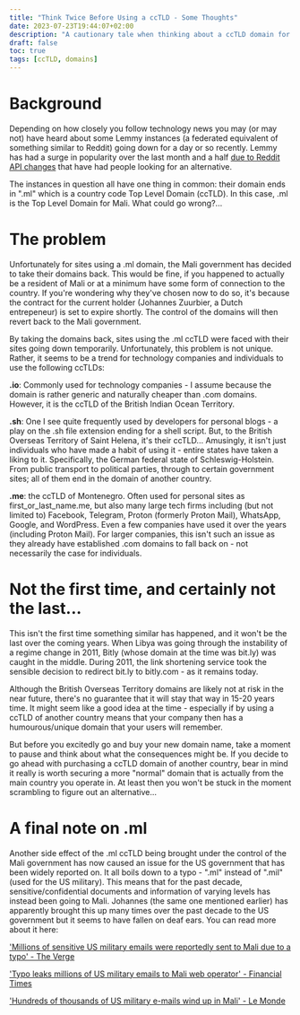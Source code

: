 ```yaml
---
title: "Think Twice Before Using a ccTLD - Some Thoughts"
date: 2023-07-23T19:44:07+02:00
description: "A cautionary tale when thinking about a ccTLD domain for your personal site or business"
draft: false
toc: true
tags: [ccTLD, domains]
---
```

# Background

Depending on how closely you follow technology news you may (or may not) have heard about some Lemmy instances (a federated equivalent of something similar to Reddit) going down for a day or so recently. Lemmy has had a surge in popularity over the last month and a half [due to Reddit API changes](https://techcrunch.com/2023/07/04/reddit-braces-for-life-after-api-changes/) that have had people looking for an alternative. 

The instances in question all have one thing in common: their domain ends in ".ml" which is a country code Top Level Domain (ccTLD). In this case, .ml is the Top Level Domain for Mali. What could go wrong?...

# The problem

Unfortunately for sites using a .ml domain, the Mali government has decided to take their domains back. This would be fine, if you happened to actually be a resident of Mali or at a minimum have some form of connection to the country. If you're wondering why they've chosen now to do so, it's because the contract for the current holder (Johannes Zuurbier, a Dutch entrepeneur) is set to expire shortly. The control of the domains will then revert back to the Mali government.

By taking the domains back, sites using the .ml ccTLD were faced with their sites going down temporarily. Unfortunately, this problem is not unique. Rather, it seems to be a trend for technology companies and individuals to use the following ccTLDs:

**.io**: Commonly used for technology companies - I assume because the domain is rather generic and naturally cheaper than .com domains. However, it is the ccTLD of the British Indian Ocean Territory.

**.sh**: One I see quite frequently used by developers for personal blogs - a play on the .sh file extension ending for a shell script. But, to the British Overseas Territory of Saint Helena, it's their ccTLD... Amusingly, it isn't just individuals who have made a habit of using it - entire states have taken a liking to it. Specifically, the German federal state of Schleswig-Holstein. From public transport to political parties, through to certain government sites; all of them end in the domain of another country.

**.me**:  the ccTLD of Montenegro. Often used for personal sites as first_or_last_name.me, but also many large tech firms including (but not limited to) Facebook, Telegram, Proton (formerly Proton Mail), WhatsApp, Google, and WordPress. Even a few companies have used it over the years (including Proton Mail). For larger companies, this isn't such an issue as they already have established .com domains to fall back on - not necessarily the case for individuals.

# Not the first time, and certainly not the last...

This isn't the first time something similar has happened, and it won't be the last over the coming years. When Libya was going through the instability of a regime change in 2011, Bitly (whose domain at the time was bit.ly) was caught in the middle. During 2011, the link shortening service took the sensible decision to redirect bit.ly to bitly.com - as it remains today.

Although the British Overseas Territory domains are likely not at risk in the near future, there's no guarantee that it will stay that way in 15-20 years time. It might seem like a good idea at the time - especially if by using a ccTLD of another country means that your company then has a humourous/unique domain that your users will remember. 

But before you excitedly go and buy your new domain name, take a moment to pause and think about what the consequences might be. If you decide to go ahead with purchasing a ccTLD domain of another country, bear in mind it really is worth securing a more "normal" domain that is actually from the main country you operate in. At least then you won't be stuck in the moment scrambling to figure out an alternative...

# A final note on .ml

Another side effect of the .ml ccTLD being brought under the control of the Mali government has now caused an issue for the US government that has been widely reported on. It all boils down to a typo - ".ml" instead of ".mil" (used for the US military). This means that for the past decade, sensitive/confidential documents and information of varying levels has instead been going to Mali. Johannes (the same one mentioned earlier) has apparently brought this up many times over the past decade to the US government but it seems to have fallen on deaf ears. You can read more about it here:

['Millions of sensitive US military emails were reportedly sent to Mali due to a typo' - The Verge](https://www.theverge.com/2023/7/17/23797379/mali-ml-typo-us-military-emails-leak)

['Typo leaks millions of US military emails to Mali web operator' - Financial Times](https://www.ft.com/content/ab62af67-ed2a-42d0-87eb-c762ac163cf0)

['Hundreds of thousands of US military e-mails wind up in Mali' - Le Monde](https://www.lemonde.fr/en/pixels/article/2023/07/19/hundreds-of-thousands-of-us-military-e-mails-wind-up-in-mali_6058822_14.html)




